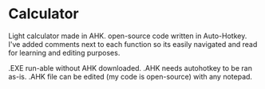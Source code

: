 # Calculator
Light calculator made in AHK. open-source code written in Auto-Hotkey.
I've added comments next to each function so its easily navigated and read for learning and editing purposes.

.EXE run-able without AHK downloaded.
.AHK needs autohotkey to be ran as-is.
.AHK file can be edited (my code is open-source) with any notepad.
